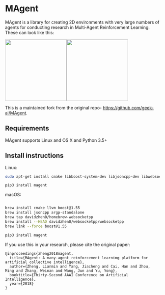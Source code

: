 # MAgent

MAgent is a library for creating 2D environments with very large numbers of agents for conducting research in Multi-Agent Reinforcement Learning. These can look like this:

<img src="https://kipsora.github.io/resources/magent-graph-1.gif" width="200"><img src="https://kipsora.github.io/resources/magent-graph-2.gif" width="200">

This is a maintained fork from the original repo- https://github.com/geek-ai/MAgent. 

## Requirements
MAgent supports Linux and OS X and Python 3.5+


## Install instructions

Linux:

```bash
sudo apt-get install cmake libboost-system-dev libjsoncpp-dev libwebsocketpp-dev

pip3 install magent
```

macOS:

```bash

brew install cmake llvm boost@1.55
brew install jsoncpp argp-standalone
brew tap davidzhen0/homebrew-websocketpp
brew install --HEAD davidzhen0/websocketpp/websocketpp
brew link --force boost@1.55

pip3 install magent
```

If you use this in your research, please cite the original paper:

```
@inproceedings{zheng2018magent,
  title={MAgent: A many-agent reinforcement learning platform for artificial collective intelligence},
  author={Zheng, Lianmin and Yang, Jiacheng and Cai, Han and Zhou, Ming and Zhang, Weinan and Wang, Jun and Yu, Yong},
  booktitle={Thirty-Second AAAI Conference on Artificial Intelligence},
  year={2018}
}
```
